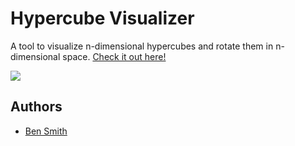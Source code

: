 # Hypercube Visualizer
A tool to visualize n-dimensional hypercubes and rotate them in n-dimensional space. [Check it out here!](https://bsmith156.github.io/Hypercube-Visualizer/)

<img src="https://imgur.com/kfXjzXA.png" width="auto" height="auto">

## Authors
* [Ben Smith](https://github.com/BSmith156)
